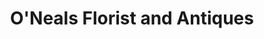 ---
title: "O'Neals Florist and Antiques"
url: /bandera/oneals-florist-and-antiques/
shop: Antiquitäten
---